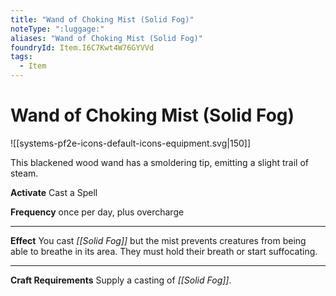 ```yaml
---
title: "Wand of Choking Mist (Solid Fog)"
noteType: ":luggage:"
aliases: "Wand of Choking Mist (Solid Fog)"
foundryId: Item.I6C7Kwt4W76GYVVd
tags:
  - Item
---
```


# Wand of Choking Mist (Solid Fog)
![[systems-pf2e-icons-default-icons-equipment.svg|150]]

This blackened wood wand has a smoldering tip, emitting a slight trail of steam.

**Activate** Cast a Spell

**Frequency** once per day, plus overcharge

* * *

**Effect** You cast _[[Solid Fog]]_ but the mist prevents creatures from being able to breathe in its area. They must hold their breath or start suffocating.

* * *

**Craft Requirements** Supply a casting of _[[Solid Fog]]_.
